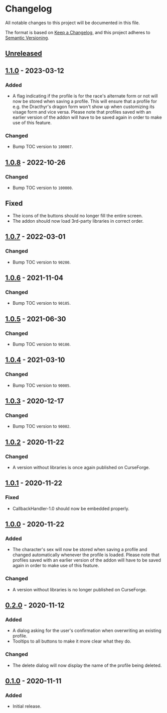 # Changelog
All notable changes to this project will be documented in this file.

The format is based on [Keep a Changelog](https://keepachangelog.com/en/1.0.0/),
and this project adheres to [Semantic Versioning](https://semver.org/spec/v2.0.0.html).

## [Unreleased]

## [1.1.0] - 2023-03-12
### Added
- A flag indicating if the profile is for the race's alternate form or not will
  now be stored when saving a profile. This will ensure that a profile for e.g. the
  Dracthyr's dragon form won't show up when customizing its visage form and vice
  versa. Please note that profiles saved with an earlier version of the addon will
  have to be saved again in order to make use of this feature.

### Changed
- Bump TOC version to `100007`.

## [1.0.8] - 2022-10-26
### Changed
- Bump TOC version to `100000`.

## Fixed
- The icons of the buttons should no longer fill the entire screen.
- The addon should now load 3rd-party libraries in correct order.

## [1.0.7] - 2022-03-01
### Changed
- Bump TOC version to `90200`.

## [1.0.6] - 2021-11-04
### Changed
- Bump TOC version to `90105`.

## [1.0.5] - 2021-06-30
### Changed
- Bump TOC version to `90100`.

## [1.0.4] - 2021-03-10
### Changed
- Bump TOC version to `90005`.

## [1.0.3] - 2020-12-17
### Changed
- Bump TOC version to `90002`.

## [1.0.2] - 2020-11-22
### Changed
- A version without libraries is once again published on CurseForge.

## [1.0.1] - 2020-11-22
### Fixed
- CallbackHandler-1.0 should now be embedded properly.

## [1.0.0] - 2020-11-22
### Added
- The character's sex will now be stored when saving a profile and changed automatically
  whenever the profile is loaded. Please note that profiles saved with an earlier version
  of the addon will have to be saved again in order to make use of this feature.

### Changed
- A version without libraries is no longer published on CurseForge.

## [0.2.0] - 2020-11-12
### Added
- A dialog asking for the user's confirmation when overwriting an existing profile.
- Tooltips to all buttons to make it more clear what they do.

### Changed
- The delete dialog will now display the name of the profile being deleted.

## [0.1.0] - 2020-11-11
### Added
- Initial release.

[Unreleased]: https://github.com/jyggen/BarberShopProfiles/compare/1.1.0...HEAD
[1.1.0]: https://github.com/jyggen/BarberShopProfiles/compare/1.0.8...1.1.0
[1.0.8]: https://github.com/jyggen/BarberShopProfiles/compare/1.0.7...1.0.8
[1.0.7]: https://github.com/jyggen/BarberShopProfiles/compare/1.0.6...1.0.7
[1.0.6]: https://github.com/jyggen/BarberShopProfiles/compare/1.0.5...1.0.6
[1.0.5]: https://github.com/jyggen/BarberShopProfiles/compare/1.0.4...1.0.5
[1.0.4]: https://github.com/jyggen/BarberShopProfiles/compare/1.0.3...1.0.4
[1.0.3]: https://github.com/jyggen/BarberShopProfiles/compare/1.0.2...1.0.3
[1.0.2]: https://github.com/jyggen/BarberShopProfiles/compare/1.0.1...1.0.2
[1.0.1]: https://github.com/jyggen/BarberShopProfiles/compare/1.0.0...1.0.1
[1.0.0]: https://github.com/jyggen/BarberShopProfiles/compare/0.2.0...1.0.0
[0.2.0]: https://github.com/jyggen/BarberShopProfiles/compare/0.1.0...0.2.0
[0.1.0]: https://github.com/jyggen/BarberShopProfiles/releases/tag/0.1.0
